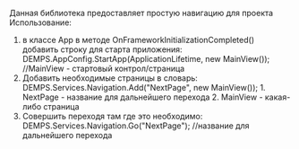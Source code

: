 ﻿Данная библиотека предоставляет простую навигацию для проекта
Использование:
1. в классе App в методе OnFrameworkInitializationCompleted() добавить строку для старта приложения:									DEMPS.AppConfig.StartApp(ApplicationLifetime, new MainView());  //MainView - стартовый контрол/страница
2. Добавить необходимые страницы в словарь:
						DEMPS.Services.Navigation.Add("NextPage", new MainView()); 
						1. NextPage - название для дальнейшего перехода
						2. MainView - какая-либо страница
3. Совершить переходя там где это необходимо:
						DEMPS.Services.Navigation.Go("NextPage"); //название для дальнейшего перехода
